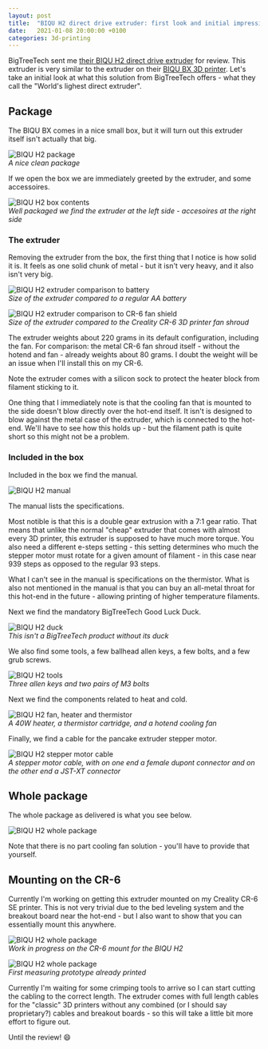 ```yaml
---
layout: post
title:  "BIQU H2 direct drive extruder: first look and initial impressions"
date:   2021-01-08 20:00:00 +0100
categories: 3d-printing
---
```


BigTreeTech sent me [their BIQU H2 direct drive extruder](https://www.bigtree-tech.com/products/biqu-h2-direct-extruder.html) for review. This extruder is very similar to the extruder on their [BIQU BX 3D printer](https://www.bigtree-tech.com/products/biqu-bx.html). Let's take an initial look at what this solution from BigTreeTech offers - what they call the "World's lighest direct extruder".

## Package

<style scoped>
  img + p, img + em {
    clear: both;
    display: block;
  }
</style>

The BIQU BX comes in a nice small box, but it will turn out this extruder itself isn't actually that big.

![BIQU H2 package](/images/blog/2021-01-08-biqu-h2-direct-drive-extruder-first-look/the-box.jpg)
*A nice clean package*

If we open the box we are immediately greeted by the extruder, and some accessoires.

![BIQU H2 box contents](/images/blog/2021-01-08-biqu-h2-direct-drive-extruder-first-look/box-open.jpg)
*Well packaged we find the extruder at the left side - accesoires at the right side*

### The extruder

Removing the extruder from the box, the first thing that I notice is how solid it is. It feels as one solid chunk of metal - but it isn't very heavy, and it also isn't very big.

![BIQU H2 extruder comparison to battery](/images/blog/2021-01-08-biqu-h2-direct-drive-extruder-first-look/battery-comparison.jpg)
*Size of the extruder compared to a regular AA battery*

![BIQU H2 extruder comparison to CR-6 fan shield](/images/blog/2021-01-08-biqu-h2-direct-drive-extruder-first-look/cr6-comparison.jpg)
*Size of the extruder compared to the Creality CR-6 3D printer fan shroud*

The extruder weights about 220 grams in its default configuration, including the fan. For comparison: the metal CR-6 fan shroud itself - without the hotend and fan - already weights about 80 grams. I doubt the weight will be an issue when I'Il install this on my CR-6.

Note the extruder comes with a silicon sock to protect the heater block from filament sticking to it.

One thing that I immediately note is that the cooling fan that is mounted to the side doesn't blow directly over the hot-end itself. It isn't is designed to blow against the metal case of the extruder, which is connected to the hot-end. We'Il have to see how this holds up - but the filament path is quite short so this might not be a problem.

### Included in the box

Included in the box we find the manual. 

![BIQU H2 manual](/images/blog/2021-01-08-biqu-h2-direct-drive-extruder-first-look/manual.png)

The manual lists the specifications. 

Most notible is that this is a double gear extrusion with a 7:1 gear ratio. That means that unlike the normal "cheap" extruder that comes with almost every 3D printer, this extruder is supposed to have much more torque. You also need a different e-steps setting - this setting determines who much the stepper motor must rotate for a given amount of filament - in this case near 939 steps as opposed to the regular 93 steps.

What I can't see in the manual is specifications on the thermistor. What is also not mentioned in the manual is that you can buy an all-metal throat for this hot-end in the future - allowing printing of higher temperature filaments.

Next we find the mandatory BigTreeTech Good Luck Duck.

![BIQU H2 duck](/images/blog/2021-01-08-biqu-h2-direct-drive-extruder-first-look/mandatory-duck.jpg)
*This isn't a BigTreeTech product without its duck*

We also find some tools, a few ballhead allen keys, a few bolts, and a few grub screws.

![BIQU H2 tools](/images/blog/2021-01-08-biqu-h2-direct-drive-extruder-first-look/tools.jpg)
*Three allen keys and two pairs of M3 bolts*

Next we find the components related to heat and cold.

![BIQU H2 fan, heater and thermistor](/images/blog/2021-01-08-biqu-h2-direct-drive-extruder-first-look/heater-fan-thermistor.jpg)
*A 40W heater, a thermistor cartridge, and a hotend cooling fan*

Finally, we find a cable for the pancake extruder stepper motor.

![BIQU H2 stepper motor cable](/images/blog/2021-01-08-biqu-h2-direct-drive-extruder-first-look/stepper-motor-cable.jpg)
*A stepper motor cable, with on one end a female dupont connector and on the other end a JST-XT connector*

## Whole package

The whole package as delivered is what you see below. 

![BIQU H2 whole package](/images/blog/2021-01-08-biqu-h2-direct-drive-extruder-first-look/whole-package.jpg)

Note that there is no part cooling fan solution - you'Il have to provide that yourself.

## Mounting on the CR-6

Currently I'm working on getting this extruder mounted on my Creality CR-6 SE printer. This is not very trivial due to the bed leveling system and the breakout board near the hot-end - but I also want to show that you can essentially mount this anywhere.

![BIQU H2 whole package](/images/blog/2021-01-08-biqu-h2-direct-drive-extruder-first-look/cr6-mount-proto-1.png)
*Work in progress on the CR-6 mount for the BIQU H2*

![BIQU H2 whole package](/images/blog/2021-01-08-biqu-h2-direct-drive-extruder-first-look/proto-1-mounted.jpg)
*First measuring prototype already printed*

Currently I'm waiting for some crimping tools to arrive so I can start cutting the cabling to the correct length. The extruder comes with full length cables for the "classic" 3D printers without any combined (or I should say proprietary?) cables and breakout boards - so this will take a little bit more effort to figure out.

Until the review! 😄